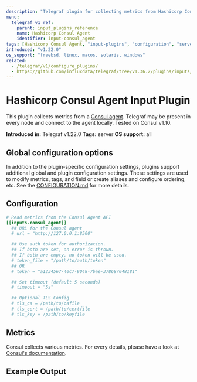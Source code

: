```yaml
---
description: "Telegraf plugin for collecting metrics from Hashicorp Consul Agent"
menu:
  telegraf_v1_ref:
    parent: input_plugins_reference
    name: Hashicorp Consul Agent
    identifier: input-consul_agent
tags: [Hashicorp Consul Agent, "input-plugins", "configuration", "server"]
introduced: "v1.22.0"
os_support: "freebsd, linux, macos, solaris, windows"
related:
  - /telegraf/v1/configure_plugins/
  - https://github.com/influxdata/telegraf/tree/v1.36.2/plugins/inputs/consul_agent/README.md, Hashicorp Consul Agent Plugin Source
---
```


# Hashicorp Consul Agent Input Plugin

This plugin collects metrics from a [Consul agent](https://developer.hashicorp.com/consul/commands/agent). Telegraf may be
present in every node and connect to the agent locally. Tested on Consul v1.10.

**Introduced in:** Telegraf v1.22.0
**Tags:** server
**OS support:** all

[agent]: https://developer.hashicorp.com/consul/commands/agent

## Global configuration options <!-- @/docs/includes/plugin_config.md -->

In addition to the plugin-specific configuration settings, plugins support
additional global and plugin configuration settings. These settings are used to
modify metrics, tags, and field or create aliases and configure ordering, etc.
See the [CONFIGURATION.md](/telegraf/v1/configuration/#plugins) for more details.

[CONFIGURATION.md]: ../../../docs/CONFIGURATION.md#plugins

## Configuration

```toml @sample.conf
# Read metrics from the Consul Agent API
[[inputs.consul_agent]]
  ## URL for the Consul agent
  # url = "http://127.0.0.1:8500"

  ## Use auth token for authorization.
  ## If both are set, an error is thrown.
  ## If both are empty, no token will be used.
  # token_file = "/path/to/auth/token"
  ## OR
  # token = "a1234567-40c7-9048-7bae-378687048181"

  ## Set timeout (default 5 seconds)
  # timeout = "5s"

  ## Optional TLS Config
  # tls_ca = /path/to/cafile
  # tls_cert = /path/to/certfile
  # tls_key = /path/to/keyfile
```

## Metrics

Consul collects various metrics. For every details, please have a look at
[Consul's documentation](https://www.consul.io/api/agent#view-metrics).

## Example Output
